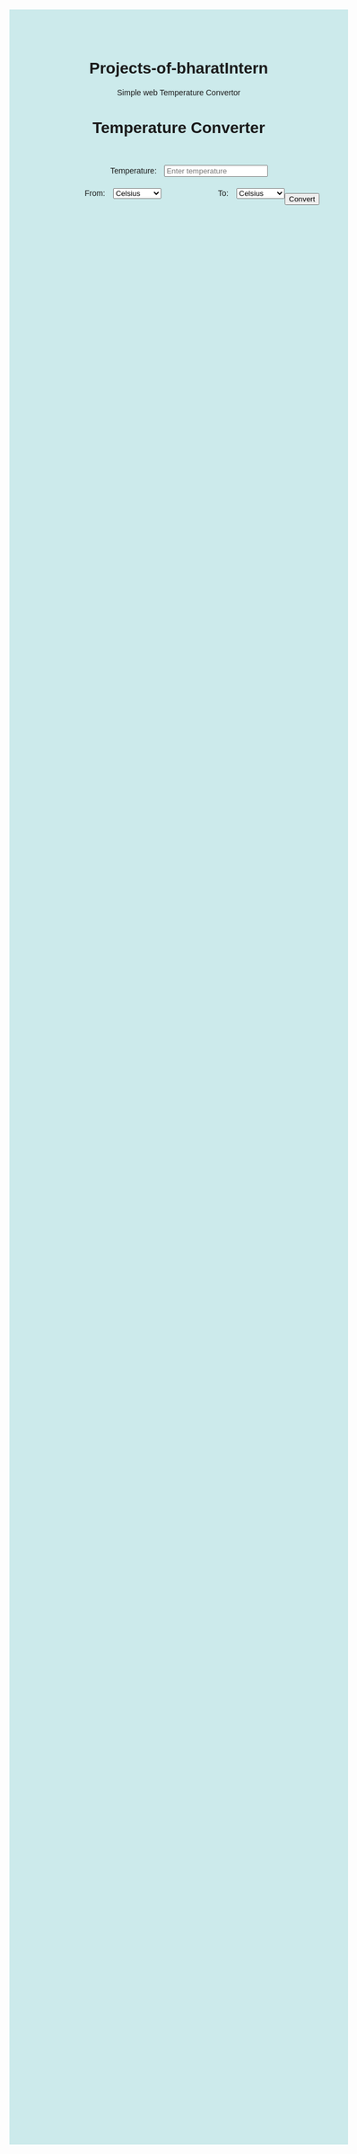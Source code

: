# Projects-of-bharatIntern
Simple web Temperature Convertor


<!DOCTYPE html>
<html>
<head>
  <title>Temperature Converter</title>
  <style>
    body {
      font-family: Arial, sans-serif;
      text-align: center;
      margin: 100px;
    }
    
    h1 {
        color: rgb(228, 95, 199);
    }
    
    .form-group {
      margin-bottom: 20px;
    }
    
    label {
      display:  inline-block;
      width: 120px;
      text-align: right;
    }
    
    input[type="text"] {
      padding: 5px;
      width: 200px;
    }
    
    #result {
      font-weight: bold;
      margin-top: 20px;
    }

    .container {
      display: flex;
      justify-content: center;
      align-items: center;
      flex-direction: column;
      margin-top: 50px;
    }
    
    .form-container {
      display: flex;
      justify-content: center;
      align-items: center;
      flex-wrap: wrap;
    }
    
    .form-group {
      margin-bottom: 20px;
    }
    
    label {
      /* display: inline-block; */
      width: 120px;
      text-align: right;
      margin-right: 10px;
    }
    
    select,
    input[type="text"] {
      padding: 9px;
      border: 1px solid rgb(141, 116, 233);
      border-radius: 3px;
    }
    
    input[type="submit"] {
      padding: 12px 150px;
      background-color: #867ed8;
      color: #fff;
      border: none;
      border-radius: 20px;
      cursor: pointer;
    }
    
    #result {
      color: #6060d1; 
      font-weight: bold;
      margin-top: 50px;
      font-size: 22px;
    }
  </style>
</head>
<body style="background-color:rgb(204, 234, 235);">
   
  <h1>Temperature Converter</h1>
  <div class="container">
    <div class="form-container">
      <div class="form-group">
        <label>Temperature:</label>
        <input type="text" id="temperature" placeholder="Enter temperature" />
      </div>
      <div class="form-group">
        <label>From: </label>
        <select id="fromUnit">
          <option value="celsius">Celsius</option>
          <option value="fahrenheit">Fahrenheit</option>
          <option value="kelvin">Kelvin</option>
        </select>
      </div>
      <div class="form-group">
        <label>To: </label>
        <select id="toUnit">
          <option value="celsius">Celsius</option>
          <option value="fahrenheit">Fahrenheit</option>
          <option value="kelvin">Kelvin</option>
        </select>
      </div>
      <input type="submit" value="Convert" onclick="convertTemperature()" />
    </div>
    <div id="result"></div>
  </div>
  
  <script>
    function convertTemperature() {
      var temperature = parseFloat(document.getElementById("temperature").value);
      var fromUnit = document.getElementById("fromUnit").value;
      var toUnit = document.getElementById("toUnit").value;
      
      var convertedTemperature;
      
      if (fromUnit === "celsius") {
        if (toUnit === "fahrenheit") {
          convertedTemperature = (temperature * 9/5) + 32;
        } else if (toUnit === "kelvin") {
          convertedTemperature = temperature + 273.15;
        } else {
          convertedTemperature = temperature;
        }
      } else if (fromUnit === "fahrenheit") {
        if (toUnit === "celsius") {
          convertedTemperature = (temperature - 32) * 5/9;
        } else if (toUnit === "kelvin") {
          convertedTemperature = (temperature - 32) * 5/9 + 273.15;
        } else {
          convertedTemperature = temperature;
        }
      } else if (fromUnit === "kelvin") {
        if (toUnit === "celsius") {
          convertedTemperature = temperature - 273.15;
        } else if (toUnit === "fahrenheit") {
          convertedTemperature = (temperature - 273.15) * 9/5 + 32;
        } else {
          convertedTemperature = temperature;
        }
      }
      
      document.getElementById("result").innerHTML =  "Result: " +convertedTemperature.toFixed(1) + " " + toUnit;
    }
  </script>
</body>
</html>
